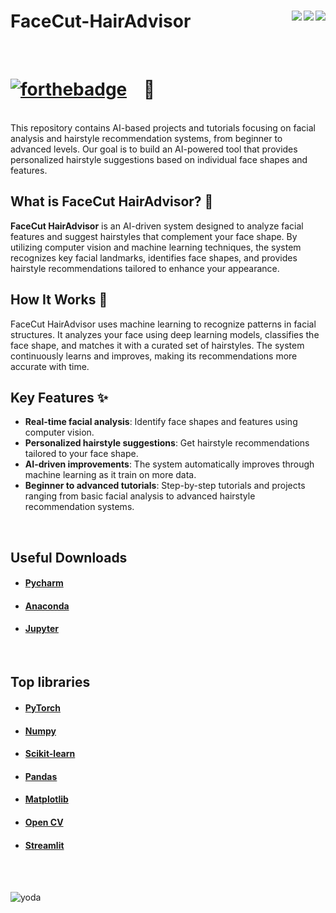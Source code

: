 

# FaceCut-HairAdvisor <img align="right" src="https://img.shields.io/github/watchers/Graphical27/FaceCut-HairAdvisor?style=flat-square"> <img align="right" src="https://img.shields.io/github/stars/Graphical27/FaceCut-HairAdvisor?style=flat-square"> <img align="right" src="https://img.shields.io/github/forks/Graphical27/FaceCut-HairAdvisor?style=flat-square">

<br>

# [![forthebadge](https://forthebadge.com/images/badges/made-with-python.svg)](https://forthebadge.com) &nbsp;&nbsp; :snake: 
<br>
This repository contains AI-based projects and tutorials focusing on facial analysis and hairstyle recommendation systems, from beginner to advanced levels. Our goal is to build an AI-powered tool that provides personalized hairstyle suggestions based on individual face shapes and features.

## What is FaceCut HairAdvisor? 📐

**FaceCut HairAdvisor** is an AI-driven system designed to analyze facial features and suggest hairstyles that complement your face shape. By utilizing computer vision and machine learning techniques, the system recognizes key facial landmarks, identifies face shapes, and provides hairstyle recommendations tailored to enhance your appearance.

## How It Works 🤖

FaceCut HairAdvisor uses machine learning to recognize patterns in facial structures. It analyzes your face using deep learning models, classifies the face shape, and matches it with a curated set of hairstyles. The system continuously learns and improves, making its recommendations more accurate with time.

## Key Features ✨
- **Real-time facial analysis**: Identify face shapes and features using computer vision.
- **Personalized hairstyle suggestions**: Get hairstyle recommendations tailored to your face shape.
- **AI-driven improvements**: The system automatically improves through machine learning as it train on more data.
- **Beginner to advanced tutorials**: Step-by-step tutorials and projects ranging from basic facial analysis to advanced hairstyle recommendation systems.

<br>

## Useful Downloads 
* #### [Pycharm](https://www.jetbrains.com/pycharm/download/#section=windows)
* #### [Anaconda](https://www.anaconda.com/)
* #### [Jupyter](https://jupyter.org/)

<br>

## Top libraries
* #### [PyTorch](https://pytorch.org/)
* #### [Numpy](https://numpy.org/)
* #### [Scikit-learn](https://scikit-learn.org/stable/index.html)
* #### [Pandas](https://pandas.pydata.org/)
* #### [Matplotlib](https://pytorch.org/)
* #### [Open CV](https://opencv.org/)
* #### [Streamlit](https://streamlit.io/)

<br><br>

![yoda](https://github.com/MITDeepLearning/introtodeeplearning/raw/2025/lab3/img/yoda_wallpaper.jpg)
